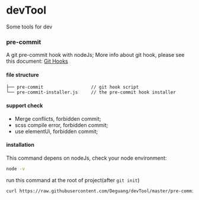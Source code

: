 # devTool
Some tools for dev

### pre-commit
A git pre-commit hook with nodeJs;
More info about git hook, please see this document: [Git Hooks](https://git-scm.com/book/it/v2/Customizing-Git-Git-Hooks)

#### file structure

```
├── pre-commit                  // git hook script
└── pre-commit-installer.js     // the pre-commit hook installer
```


#### support check

* Merge conflicts, forbidden commit;
* scss compile error, forbidden commit;
* use elementUi, forbidden commit;

#### installation
This command depens on nodeJs, check your node environment:

```bash
node -v
```

run this command at the root of project(after `git init`)

```bash
curl https://raw.githubusercontent.com/Deguang/devTool/master/pre-commit-installer.js | node
```

